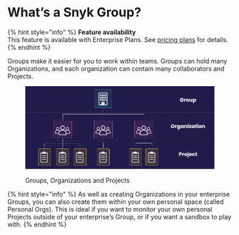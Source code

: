 # What’s a Snyk Group?

{% hint style="info" %}
**Feature availability**\
This feature is available with Enterprise Plans. See [pricing plans](https://snyk.io/plans/) for details.
{% endhint %}

Groups make it easier for you to work within teams. Groups can hold many Organizations, and each organization can contain many collaborators and Projects.

<figure><img src="../../.gitbook/assets/image (1) (1) (1) (1).png" alt="Groups, Organizations and Projects"><figcaption><p>Groups, Organizations and Projects</p></figcaption></figure>

{% hint style="info" %}
As well as creating Organizations in your enterprise Groups, you can also create them within your own personal space (called Personal Orgs). This is ideal if you want to monitor your own personal Projects outside of your enterprise’s Group, or if you want a sandbox to play with.
{% endhint %}

